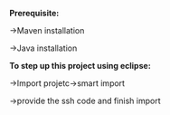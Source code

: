 **Prerequisite:**

->Maven installation

->Java installation

**To step up this project using eclipse:**

->Import projetc->smart import

->provide the ssh code and finish import

